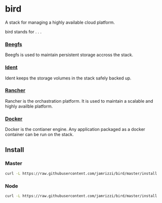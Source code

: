 # bird
A stack for managing a highly available cloud platform.

bird stands for . . .

### [Beegfs](http://www.beegfs.com/)
Beegfs is used to maintain persistent storage accross the stack.
### [Ident](https://github.com/jamrizzi/ident)
Ident keeps the storage volumes in the stack safely backed up.
### [Rancher](http://rancher.com/)
Rancher is the orchastration platform. It is used to maintain a scalable and highly availble platform.
### [Docker](https://www.docker.com/)
Docker is the contianer engine. Any application packaged as a docker container can be run on the stack.

## Install
### Master
```sh
curl -L https://raw.githubusercontent.com/jamrizzi/bird/master/install.py | sudo python2 - master
```

### Node
```sh
curl -L https://raw.githubusercontent.com/jamrizzi/bird/master/install.py | sudo python2 - node
```
